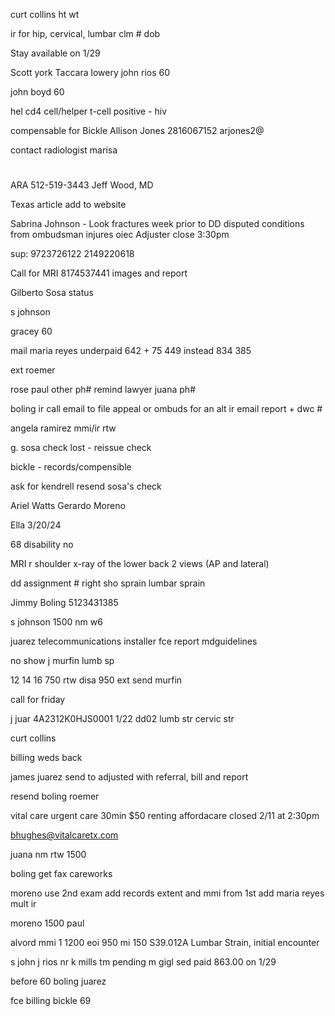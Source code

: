 <!-- email to john rios -->
<!-- billin and no show note for john rios -->
<!-- billing for francisco formoso, see email, 1 level mmi - 950 -->
<!-- send billing and report to adjuster by email -->
<!-- find icd codes for john rios -->

<!-- send billing -->
<!--
first date
last date
imaging
pt
surgeries

attorney for all med records
surgery before injury was accepted -->
<!--
Ella Payne first and last page
Knee and elbow exam -->

<!-- John Boyd status -->
<!-- Curt Collins 2 lvl mmi 0%  -->

<!-- John Rios -->
<!-- Francisco Formoso -->
<!-- Erik Carruyo -->
<!-- Jackie Martin -->
<!-- Jose Salinas -->
<!-- Maria Reyes -->
<!-- Teresa Walvoord -->
<!-- Larry Johnson -->
<!-- Austin Orange -->
<!-- Gilberto Sosa -->

<!-- John Boyd - Dr. Smith -->

curt collins ht wt
<!-- pmi -->
<!-- mmi date -->
ir for hip, cervical, lumbar
clm #
dob

Stay available on 1/29

Scott york
Taccara lowery
john rios 60

john boyd 60

hel
cd4 cell/helper t-cell positive - hiv

<!--
maria reyes
449
resolution -->

<!-- kendrell 69 1500 nm -->
<!-- boling 69 1500 mmi 1 lv -->

<!-- zipster 69 1500 nm -->
<!-- giglio 69 1500 mmi -->
<!-- roemer 68 69 1500 mmi 2 lv -->

<!-- bickle adj for records
rose paul adj for records
juana martinez

fce report j juarez
recreate notice for rob unbold item 6 and remove underlined text -->

<!-- nm w8
rtw w7
disa
2000
employer addr
balch springs -->

<!-- send billing zipser -->
compensable for Bickle
Allison Jones
2816067152
arjones2@


contact radiologist
marisa

#
ARA 512-519-3443
Jeff Wood, MD

Texas article add to website

Sabrina Johnson - Look fractures week prior to DD
disputed conditions from ombudsman injures oiec
Adjuster close 3:30pm

sup: 9723726122
2149220618

Call for MRI
8174537441
images and report

Gilberto Sosa status

s johnson

gracey 60

mail maria reyes underpaid
642 + 75
449 instead 834
385

ext
roemer

rose paul other ph# remind lawyer
juana ph#

boling ir call email to file appeal or ombuds for an alt ir
email report + dwc #

angela ramirez mmi/ir rtw

g. sosa check lost - reissue check

bickle - records/compensible


ask for kendrell
resend sosa's check


Ariel Watts
Gerardo Moreno

Ella
3/20/24

68 disability
no


MRI r shoulder
x-ray of the lower back 2 views (AP and lateral)

dd assignment #
right sho sprain
lumbar sprain

Jimmy Boling
5123431385

s johnson 1500 nm w6

juarez telecommunications installer
fce report mdguidelines

no show j murfin
lumb sp

12 14 16
750 rtw disa
950 ext
send murfin

call for friday

j juar
4A2312K0HJS0001
1/22
dd02
lumb str
cervic str

curt collins

billing
weds back

james juarez send
to adjusted with referral, bill and report

resend
boling
roemer

vital care urgent care 30min
$50 renting affordacare closed
2/11 at 2:30pm

bhughes@vitalcaretx.com


juana nm rtw 1500
<!-- martin -->
<!-- rose mmi 3 lvs rtw 69 73 1500 -->
<!-- ochoa mmi 2 lvs 69 1500 -->

boling get fax
careworks

moreno use 2nd exam add records
extent and mmi from 1st
add maria reyes mult ir

moreno 1500
paul

alvord
mmi 1 1200
eoi 950
mi 150
S39.012A Lumbar Strain, initial encounter

s john
j rios nr
k mills tm pending
m gigl sed paid 863.00 on 1/29

before
60
boling
juarez

fce billing
bickle 69
